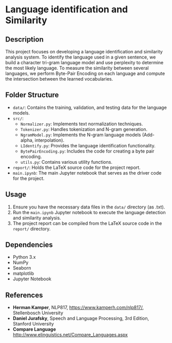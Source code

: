 # Language identification and Similarity

## Description
This project focuses on developing a language identification and similarity analysis system.
To identify the language used in a given sentence, we build a character tri-gram language model and use perplexity to determine the most likely language. 
To measure the similarity between several languages, we perform Byte-Pair Encoding on each language and compute the intersection between the learned vocabularies.

## Folder Structure
- `data/`: Contains the training, validation, and testing data for the language models.
- `src/`:
  - `Normalizer.py`: Implements text normalization techniques.
  - `Tokenizer.py`: Handles tokenization and N-gram generation.
  - `NgramModel.py`: Implements the N-gram language models (Add-alpha, interpolation).
  - `LIdentify.py`: Provides the language identification functionality.
  - `BytePairEncoding.py`: Includes the code for creating a byte pair encoding.
  - `utils.py`: Contains various utility functions.
- `report/`: Holds the LaTeX source code for the project report.
- `main.ipynb`: The main Jupyter notebook that serves as the driver code for the project.

## Usage
1. Ensure you have the necessary data files in the `data/` directory (as .txt).
2. Run the `main.ipynb` Jupyter notebook to execute the language detection and similarity analysis.
3. The project report can be compiled from the LaTeX source code in the `report/` directory.

## Dependencies
- Python 3.x
- NumPy
- Seaborn
- matplotlib
- Jupyter Notebook

## References
* **Herman Kamper**, NLP817, https://www.kamperh.com/nlp817/, Stellenbosch University
* **Daniel Jurafsky**, Speech and Language Processing, 3rd Edition, Stanford University
* **Compare Language** http://www.elinguistics.net/Compare_Languages.aspx

